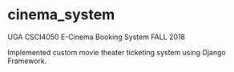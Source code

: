 # cinema_system
UGA CSCI4050 E-Cinema Booking System FALL 2018

Implemented custom movie theater ticketing system using Django Framework. 
